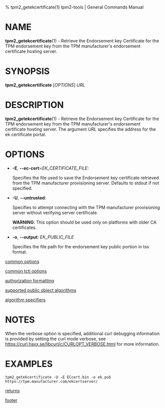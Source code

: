 % tpm2_getekcertificate(1) tpm2-tools | General Commands Manual

# NAME

**tpm2_getekcertificate**(1) - Retrieve the Endorsement key Certificate for the TPM
endorsement key from the TPM manufacturer's endorsement certificate hosting
server.

# SYNOPSIS

**tpm2_getekcertificate** [*OPTIONS*] _URL_

# DESCRIPTION

**tpm2_getekcertificate**(1) - Retrieve the Endorsement key Certificate for
the TPM endorsement key from the TPM manufacturer's endorsement certificate hosting
server. The argument _URL_ specifies the address for the ek certificate portal.

# OPTIONS

  * **-E**, **\--ec-cert**=_EK\_CERTIFICATE\_FILE_:

    Specifies the file used to save the Endorsement key certificate retrieved from
    the TPM manufacturer provisioning server. Defaults to stdout if not
    specified.

  * **-U**, **\--untrusted**:

    Specifies to attempt connecting with the TPM manufacturer provisioning server
    without verifying server certificate.

    **WARNING**: This option should be used only on platforms with older CA certificates.

  * **-o**, **\--output**: _EK\_PUBLIC\_FILE_

    Specifies the file path for the endorsement key public portion in tss format.

[common options](common/options.md)

[common tcti options](common/tcti.md)

[authorization formatting](common/authorizations.md)

[supported public object algorithms](common/object-alg.md)

[algorithm specifiers](common/alg.md)

# NOTES

When the verbose option is specified, additional curl debugging information is
provided by setting the curl mode verbose, see
<https://curl.haxx.se/libcurl/c/CURLOPT_VERBOSE.html> for more information.

# EXAMPLES

```
tpm2_getekcertificate -U -E ECcert.bin -o ek.pub https://tpm.manufacturer.com/ekcertserver/

```

[returns](common/returns.md)

[footer](common/footer.md)
